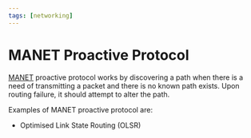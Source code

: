 ```yaml
---
tags: [networking]
---
```


# MANET Proactive Protocol

[MANET](202404261949.md) proactive protocol works by discovering a path when
there is a need of transmitting a packet and there is no known path exists. Upon
routing failure, it should attempt to alter the path.

Examples of MANET proactive protocol are:
- Optimised Link State Routing (OLSR)
